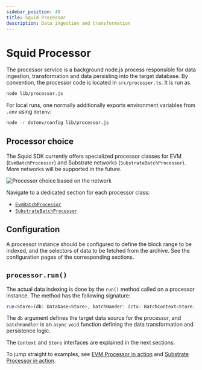 ```yaml
---
sidebar_position: 40
title: Squid Processor
description: Data ingestion and transformation 
---
```


# Squid Processor

The processor service is a background node.js process responsible for data ingestion, transformation and data persisting into the target database. By convention, the processor code is located in `src/processor.ts`. It is run as 
```bash
node lib/processor.js
```

For local runs, one normally additionally exports environment variables from `.env` using `dotenv`:
```bash
node -r dotenv/config lib/processor.js
```

## Processor choice

The Squid SDK currently offers specialized processor classes for EVM (`EvmBatchProcessor`) and Substrate networks (`SubstrateBatchProcessor`). More networks will be supported in the future.

![Processor choice based on the network](</img/network-choice.png>)

Navigate to a dedicated section for each processor class:

- [`EvmBatchProcessor`](/evm-indexing)
- [`SubstrateBatchProcessor`](/substrate-indexing)

## Configuration

A processor instance should be configured to define the block range to be indexed, and the selectors of data to be fetched from the archive. See the configuration pages of the corresponding sections.

## `processor.run()`

The actual data indexing is done by the `run()` method called on a processor instance. The method has the following signature:

```ts
run<Store>(db: Database<Store>, batchHander: (ctx: BatchContext<Store, Item>) => Promise<void>): void
```

The `db` argument defines the target data source for the processor, and `batchHandler` is an `async` `void` function defining the data transformation and persistence logic.

The `Context` and `Store` interfaces are explained in the next sections.

To jump straight to examples, see [EVM Processor in action](/evm-indexing/batch-processor-in-action) and [Substrate Processor in action](/substrate-indexing/batch-processor-in-action).
